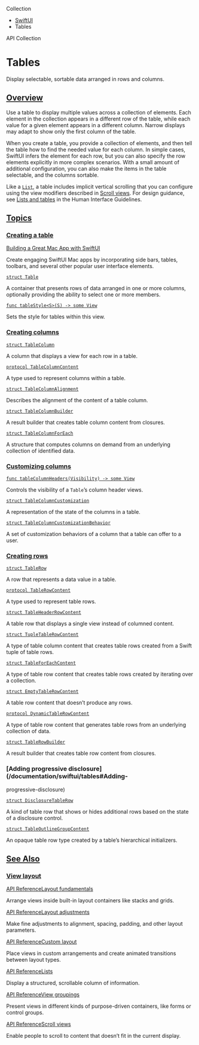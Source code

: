 Collection

  * [ SwiftUI ](/documentation/swiftui)
  * Tables 

API Collection

# Tables

Display selectable, sortable data arranged in rows and columns.

## [Overview](/documentation/swiftui/tables#Overview)

Use a table to display multiple values across a collection of elements. Each
element in the collection appears in a different row of the table, while each
value for a given element appears in a different column. Narrow displays may
adapt to show only the first column of the table.

When you create a table, you provide a collection of elements, and then tell
the table how to find the needed value for each column. In simple cases,
SwiftUI infers the element for each row, but you can also specify the row
elements explicitly in more complex scenarios. With a small amount of
additional configuration, you can also make the items in the table selectable,
and the columns sortable.

Like a [`List`](/documentation/swiftui/list), a table includes implicit
vertical scrolling that you can configure using the view modifiers described
in [Scroll views](/documentation/swiftui/scroll-views). For design guidance,
see [Lists and tables](/design/Human-Interface-Guidelines/lists-and-tables) in
the Human Interface Guidelines.

## [Topics](/documentation/swiftui/tables#topics)

### [Creating a table](/documentation/swiftui/tables#Creating-a-table)

[Building a Great Mac App with
SwiftUI](/documentation/swiftui/building_a_great_mac_app_with_swiftui)

Create engaging SwiftUI Mac apps by incorporating side bars, tables, toolbars,
and several other popular user interface elements.

[`struct Table`](/documentation/swiftui/table)

A container that presents rows of data arranged in one or more columns,
optionally providing the ability to select one or more members.

[`func tableStyle<S>(S) -> some
View`](/documentation/swiftui/view/tablestyle\(_:\))

Sets the style for tables within this view.

### [Creating columns](/documentation/swiftui/tables#Creating-columns)

[`struct TableColumn`](/documentation/swiftui/tablecolumn)

A column that displays a view for each row in a table.

[`protocol TableColumnContent`](/documentation/swiftui/tablecolumncontent)

A type used to represent columns within a table.

[`struct TableColumnAlignment`](/documentation/swiftui/tablecolumnalignment)

Describes the alignment of the content of a table column.

[`struct TableColumnBuilder`](/documentation/swiftui/tablecolumnbuilder)

A result builder that creates table column content from closures.

[`struct TableColumnForEach`](/documentation/swiftui/tablecolumnforeach)

A structure that computes columns on demand from an underlying collection of
identified data.

### [Customizing columns](/documentation/swiftui/tables#Customizing-columns)

[`func tableColumnHeaders(Visibility) -> some
View`](/documentation/swiftui/view/tablecolumnheaders\(_:\))

Controls the visibility of a `Table`’s column header views.

[`struct
TableColumnCustomization`](/documentation/swiftui/tablecolumncustomization)

A representation of the state of the columns in a table.

[`struct
TableColumnCustomizationBehavior`](/documentation/swiftui/tablecolumncustomizationbehavior)

A set of customization behaviors of a column that a table can offer to a user.

### [Creating rows](/documentation/swiftui/tables#Creating-rows)

[`struct TableRow`](/documentation/swiftui/tablerow)

A row that represents a data value in a table.

[`protocol TableRowContent`](/documentation/swiftui/tablerowcontent)

A type used to represent table rows.

[`struct TableHeaderRowContent`](/documentation/swiftui/tableheaderrowcontent)

A table row that displays a single view instead of columned content.

[`struct TupleTableRowContent`](/documentation/swiftui/tupletablerowcontent)

A type of table column content that creates table rows created from a Swift
tuple of table rows.

[`struct TableForEachContent`](/documentation/swiftui/tableforeachcontent)

A type of table row content that creates table rows created by iterating over
a collection.

[`struct EmptyTableRowContent`](/documentation/swiftui/emptytablerowcontent)

A table row content that doesn’t produce any rows.

[`protocol
DynamicTableRowContent`](/documentation/swiftui/dynamictablerowcontent)

A type of table row content that generates table rows from an underlying
collection of data.

[`struct TableRowBuilder`](/documentation/swiftui/tablerowbuilder)

A result builder that creates table row content from closures.

### [Adding progressive disclosure](/documentation/swiftui/tables#Adding-
progressive-disclosure)

[`struct DisclosureTableRow`](/documentation/swiftui/disclosuretablerow)

A kind of table row that shows or hides additional rows based on the state of
a disclosure control.

[`struct
TableOutlineGroupContent`](/documentation/swiftui/tableoutlinegroupcontent)

An opaque table row type created by a table’s hierarchical initializers.

## [See Also](/documentation/swiftui/tables#see-also)

### [View layout](/documentation/swiftui/tables#View-layout)

[API ReferenceLayout fundamentals](/documentation/swiftui/layout-fundamentals)

Arrange views inside built-in layout containers like stacks and grids.

[API ReferenceLayout adjustments](/documentation/swiftui/layout-adjustments)

Make fine adjustments to alignment, spacing, padding, and other layout
parameters.

[API ReferenceCustom layout](/documentation/swiftui/custom-layout)

Place views in custom arrangements and create animated transitions between
layout types.

[API ReferenceLists](/documentation/swiftui/lists)

Display a structured, scrollable column of information.

[API ReferenceView groupings](/documentation/swiftui/view-groupings)

Present views in different kinds of purpose-driven containers, like forms or
control groups.

[API ReferenceScroll views](/documentation/swiftui/scroll-views)

Enable people to scroll to content that doesn’t fit in the current display.

